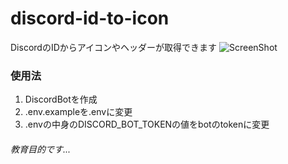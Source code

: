 # discord-id-to-icon
DiscordのIDからアイコンやヘッダーが取得できます
![ScreenShot](https://file.nlaocs.jp/discord-id-to-icon.png)

### 使用法
1. DiscordBotを作成
1. .env.exampleを.envに変更
1. .envの中身のDISCORD_BOT_TOKENの値をbotのtokenに変更

###### 教育目的です...